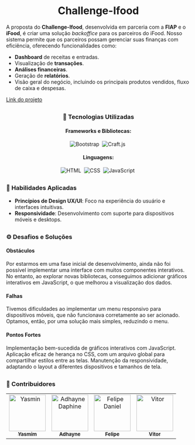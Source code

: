 <div align="center">

# Challenge-Ifood
</div>

A proposta do **Challenge-Ifood**, desenvolvida em parceria com a **FIAP** e o **iFood**, é criar uma solução *backoffice* para os parceiros do iFood. Nosso sistema permite que os parceiros possam gerenciar suas finanças com eficiência, oferecendo funcionalidades como:

- **Dashboard** de receitas e entradas.
- Visualização de **transações**.
- **Análises financeiras**.
- Geração de **relatórios**.
- Visão geral do negócio, incluindo os principais produtos vendidos, fluxo de caixa e despesas.

[Link do projeto](https://yasminnnovaes.github.io/Challenge-Ifood/)

##


<div align="center">
  
### 🚀 Tecnologias Utilizadas

#### **Frameworks e Bibliotecas**: 
![Bootstrap](https://img.shields.io/badge/Bootstrap-563D7C?style=for-the-badge&logo=bootstrap&logoColor=white)&nbsp;
![Craft.js](https://img.shields.io/badge/Craft.js-009688?style=for-the-badge&logo=javascript&logoColor=white)&nbsp;

#### **Linguagens**:
![HTML](https://img.shields.io/badge/HTML5-E34F26?style=for-the-badge&logo=html5&logoColor=white)&nbsp;
![CSS](https://img.shields.io/badge/CSS3-1572B6?style=for-the-badge&logo=css3&logoColor=white)&nbsp;
![JavaScript](https://img.shields.io/badge/JavaScript-F7DF1E?style=for-the-badge&logo=javascript&logoColor=black)&nbsp;

 </div>

##

### 🎨 Habilidades Aplicadas

- **Princípios de Design UX/UI**: Foco na experiência do usuário e interfaces intuitivas.
- **Responsividade**: Desenvolvimento com suporte para dispositivos móveis e desktops.

##

### ⚙️ Desafios e Soluções

#### Obstáculos
Por estarmos em uma fase inicial de desenvolvimento, ainda não foi possível implementar uma interface com muitos componentes interativos. No entanto, ao explorar novas bibliotecas, conseguimos adicionar gráficos interativos em JavaScript, o que melhorou a visualização dos dados.

#### Falhas
Tivemos dificuldades ao implementar um menu responsivo para dispositivos móveis, que não funcionava corretamente ao ser acionado. Optamos, então, por uma solução mais simples, reduzindo o menu.

#### Pontos Fortes
Implementação bem-sucedida de gráficos interativos com JavaScript.
Aplicação eficaz de herança no CSS, com um arquivo global para compartilhar estilos entre as telas.
Manutenção da responsividade, adaptando o layout a diferentes dispositivos e tamanhos de tela.

##

### 👥 Contribuidores

<table>
  <tr>
    <td align="center">
      <a href="https://github.com/CarolineYasmim">
        <img src="https://avatars.githubusercontent.com/u/165516630?v=4" width="100px;" alt="Yasmin"/>
        <br />
        <sub><b>Yasmim</b></sub>
      </a>
    </td>
    <td align="center">
      <a href="https://github.com/Adhayne2501">
        <img src="https://avatars.githubusercontent.com/u/125472212?v=4" width="100px;" alt="Adhayne Daphine"/>
        <br />
        <sub><b>Adhayne</b></sub>
      </a>
    </td>
    <td align="center">
      <a href="https://github.com/FelipeDanieldaSilva">
        <img src="https://avatars.githubusercontent.com/u/173853481?v=4" width="100px;" alt="Felipe Daniel"/>
        <br />
        <sub><b>Felipe</b></sub>
      </a>
    </td>
    <td align="center">
      <a href="https://github.com/VvitorSilva">
        <img src="https://avatars.githubusercontent.com/u/182373004?v=4" width="100px;" alt="Vitor"/>
        <br />
        <sub><b>Vitor</b></sub>
      </a>
    </td>
  </tr>
</table>

